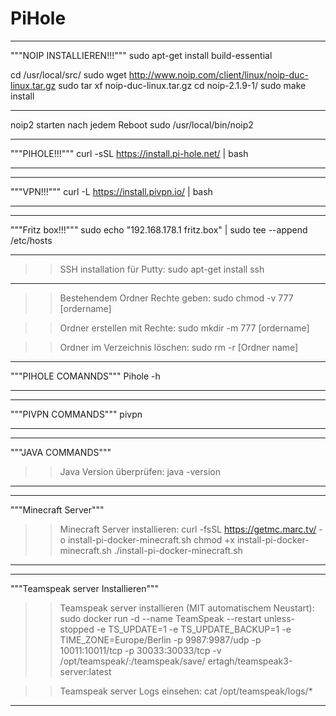 # PiHole

*****************************************************************
"""NOIP INSTALLIEREN!!!"""
sudo apt-get install build-essential

cd /usr/local/src/
sudo wget http://www.noip.com/client/linux/noip-duc-linux.tar.gz
sudo tar xf noip-duc-linux.tar.gz
cd noip-2.1.9-1/
sudo make install

*******************************************************************
noip2 starten nach jedem Reboot
sudo /usr/local/bin/noip2
*******************************************************************

"""PIHOLE!!!"""
curl -sSL https://install.pi-hole.net/ | bash
*******************************************************************

*******************************************************************
"""VPN!!!"""
curl -L https://install.pivpn.io/ | bash
*******************************************************************

*******************************************************************
"""Fritz box!!!"""
sudo echo "192.168.178.1 fritz.box" | sudo tee --append /etc/hosts

*******************************************************************
>>SSH installation für Putty: 
sudo apt-get install ssh
*******************************************************************

>>Bestehendem Ordner Rechte geben: sudo chmod -v 777 [ordername]

>>Ordner erstellen mit Rechte: sudo mkdir -m 777 [ordername]

>>Ordner im Verzeichnis löschen: sudo rm -r [Ordner name]

*******************************************************************
"""PIHOLE COMANNDS"""
Pihole -h
*******************************************************************

*******************************************************************
"""PIVPN COMMANDS"""
pivpn
*******************************************************************

*******************************************************************
"""JAVA COMMANDS"""
>>Java Version überprüfen: java -version
*******************************************************************

*******************************************************************
"""Minecraft Server"""
>>Minecraft Server installieren: curl -fsSL https://getmc.marc.tv/ -o install-pi-docker-minecraft.sh 
chmod +x install-pi-docker-minecraft.sh 
./install-pi-docker-minecraft.sh
*******************************************************************

*******************************************************************
"""Teamspeak server Installieren"""

>>Teamspeak server installieren (MIT automatischem Neustart): sudo docker run -d --name TeamSpeak --restart unless-stopped -e TS_UPDATE=1 -e TS_UPDATE_BACKUP=1 -e TIME_ZONE=Europe/Berlin -p 9987:9987/udp -p 10011:10011/tcp -p 30033:30033/tcp -v /opt/teamspeak/:/teamspeak/save/ ertagh/teamspeak3-server:latest

>>Teamspeak server Logs einsehen: cat /opt/teamspeak/logs/*
*******************************************************************
